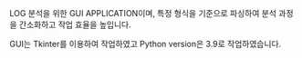 LOG 분석을 위한 GUI APPLICATION이며,
특정 형식을 기준으로 파싱하여 분석 과정을 간소화하고 작업 효율을 높입니다.

GUI는 Tkinter를 이용하여 작업하였고
Python version은 3.9로 작업하였습니다.
